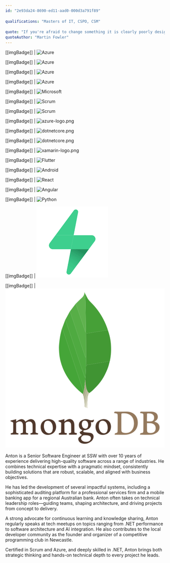 ```yaml
---
id: "2e93da24-8690-ed11-aad0-000d3a791f89"

qualifications: "Masters of IT, CSPO, CSM"

quote: "If you're afraid to change something it is clearly poorly designed."
quoteAuthor: "Martin Fowler"
---
```



[[imgBadge]]
| ![Azure](../badges/Certification-microsoft-azure-ai-engineer-associate.png)

[[imgBadge]]
| ![Azure](../badges/Certification-microsoft-azure-developer-associate.png)

[[imgBadge]]
| ![Azure](../badges/Certification-microsoft-azure-ai-fundamentals.png)

[[imgBadge]]
| ![Azure](../badges/Certification-microsoft-azure-fundamentals.png)

[[imgBadge]]
| ![Microsoft](../badges/Certification-microsoft-professional.jpg)

[[imgBadge]]
| ![Scrum](../badges/Certification-scrumalliance-owner-1.png)

[[imgBadge]]
| ![Scrum](../badges/Certification-scrumalliance-master.png)

[[imgBadge]]
| ![azure-logo.png](../badges/Business-microsoft-azure.png)

[[imgBadge]]
| ![dotnetcore.png](../badges/Developer-dotnet-core.png)

[[imgBadge]]
| ![dotnetcore.png](../badges/Developer-c-sharp.png)

[[imgBadge]]
| ![xamarin-logo.png](../badges/Developer-xamarin.png)

[[imgBadge]]
| ![Flutter](../badges/Developer-flutter.png)

[[imgBadge]]
| ![Android](../badges/Designer-mobile-android.png)

[[imgBadge]]
| ![React](../badges/Developer-react.png)

[[imgBadge]]
| ![Angular](../badges/Developer-angular.png)

[[imgBadge]]
| ![Python](../badges/Developer-python.png)

[[imgBadge]]
| ![Supabase](../badges/supabase.png)

[[imgBadge]]
| ![MongoDbAtlas](../badges/mongodb-atlas.png)


Anton is a Senior Software Engineer at SSW with over 10 years of experience delivering high-quality software across a range of industries. He combines technical expertise with a pragmatic mindset, consistently building solutions that are robust, scalable, and aligned with business objectives.

He has led the development of several impactful systems, including a sophisticated auditing platform for a professional services firm and a mobile banking app for a regional Australian bank. Anton often takes on technical leadership roles—guiding teams, shaping architecture, and driving projects from concept to delivery.

A strong advocate for continuous learning and knowledge sharing, Anton regularly speaks at tech meetups on topics ranging from .NET performance to software architecture and AI integration. He also contributes to the local developer community as the founder and organizer of a competitive programming club in Newcastle.

Certified in Scrum and Azure, and deeply skilled in .NET, Anton brings both strategic thinking and hands-on technical depth to every project he leads.
